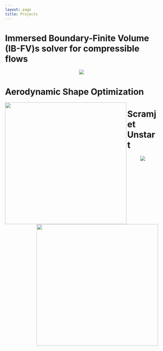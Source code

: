 ```yaml
---
layout: page
title: Projects
---
```


# Immersed Boundary-Finite Volume (IB-FV)s solver for compressible flows

<p align="center">
<img src="https://user-images.githubusercontent.com/34644464/108244406-88402080-7192-11eb-9bfc-60ada4e3d62f.gif">
</p>


# Aerodynamic Shape Optimization

<img align="left" width="400" height="400" src="https://user-images.githubusercontent.com/34644464/108243816-db65a380-7191-11eb-87ae-7eb40e182c92.gif">
<img align="right" width="400" height="400" src="https://user-images.githubusercontent.com/34644464/108243889-eddfdd00-7191-11eb-8ebc-6c92b30d9415.gif">

# Scramjet Unstart

<p align="center">
<img src="https://user-images.githubusercontent.com/34644464/108244778-ea992100-7192-11eb-82e4-5e0a50b2908c.gif">
</p>
